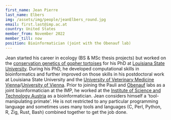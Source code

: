 ```yaml
---
first_name: Jean Pierre
last_name: Elbers
img: /assets/img/people/jeanElbers_round.jpg
email: first.last@imp.ac.at
country: United States
member_from: November 2022
member_till: now
position: Bioinformatician (joint with the Obenauf lab)
---
```

Jean started his career in ecology (BS & MSc thesis projects) but worked on the [conservation genetics of gopher tortoises](https://en.wikipedia.org/wiki/Gopher_tortoise) for his PhD at [Louisiana State University](https://lsu.edu). During his PhD, he developed computational skills in bioinformatics and further improved on those skills in his postdoctoral work at Louisiana State University and the [University of Veterinary Medicine Vienna](https://www.vetmeduni.ac.at/en/)/[University of Vienna](https://www.univie.ac.at/en/). Prior to joining the Pauli and [Obenauf](https://www.obenauflab.com) labs as a joint bioinformatician at the IMP, he worked at the [Institute of Science and Technology Austria](www.ista.ac.at) as a bioinformatician. Jean considers himself a 'tool-manipulating primate'. He is not restricted to any particular programming language and sometimes uses many tools and languages (C, Perl, Python, R, Zig, Rust, Bash) combined together to get the job done.
